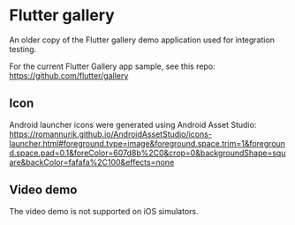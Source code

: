 # Flutter gallery

An older copy of the Flutter gallery demo application used for integration testing.

For the current Flutter Gallery app sample, see this repo:
https://github.com/flutter/gallery

## Icon

Android launcher icons were generated using Android Asset Studio:
https://romannurik.github.io/AndroidAssetStudio/icons-launcher.html#foreground.type=image&foreground.space.trim=1&foreground.space.pad=0.1&foreColor=607d8b%2C0&crop=0&backgroundShape=square&backColor=fafafa%2C100&effects=none

## Video demo

The video demo is not supported on iOS simulators.

